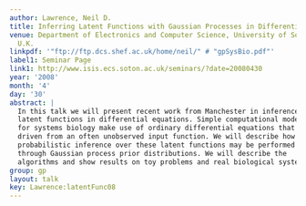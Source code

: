```yaml
---
author: Lawrence, Neil D.
title: Inferring Latent Functions with Gaussian Processes in Differential Equations
venue: Department of Electronics and Computer Science, University of Southampton,
  U.K.
linkpdf: '"ftp://ftp.dcs.shef.ac.uk/home/neil/" # "gpSysBio.pdf"'
label1: Seminar Page
link1: http://www.isis.ecs.soton.ac.uk/seminars/?date=20080430
year: '2008'
month: '4'
day: '30'
abstract: |
  In this talk we will present recent work from Manchester in inference of
  latent functions in differential equations. Simple computational models
  for systems biology make use of ordinary differential equations that are
  driven from an often unobserved input function. We will describe how
  probabilistic inference over these latent functions may be performed
  through Gaussian process prior distributions. We will describe the
  algorithms and show results on toy problems and real biological systems.
group: gp
layout: talk
key: Lawrence:latentFunc08
---
```

